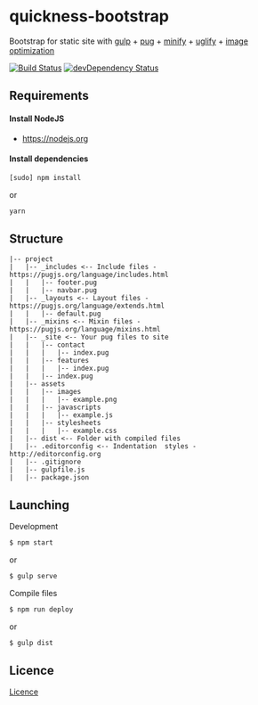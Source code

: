 # quickness-bootstrap

Bootstrap for static site with [gulp](http://gulpjs.com) + [pug](https://pugjs.org) + [minify](https://www.npmjs.com/package/gulp-clean-css) + [uglify](https://www.npmjs.com/package/gulp-uglify) + [image optimization](https://www.npmjs.com/package/gulp-imagemin)

[![Build Status](https://travis-ci.org/danielrohers/quickness-bootstrap.svg?branch=master)](https://travis-ci.org/danielrohers/quickness-bootstrap)
[![devDependency Status](https://david-dm.org/danielrohers/quickness-bootstrap/dev-status.svg)](https://david-dm.org/danielrohers/quickness-bootstrap#info=devDependencies)

## Requirements

#### Install NodeJS
- https://nodejs.org

#### Install dependencies
```bash
[sudo] npm install
```
or
```bash
yarn
```

## Structure

```
|-- project
|   |-- _includes <-- Include files - https://pugjs.org/language/includes.html
|   |   |-- footer.pug
|   |   |-- navbar.pug
|   |-- _layouts <-- Layout files - https://pugjs.org/language/extends.html
|   |   |-- default.pug
|   |-- _mixins <-- Mixin files - https://pugjs.org/language/mixins.html
|   |-- _site <-- Your pug files to site
|   |   |-- contact
|   |   |   |-- index.pug
|   |   |-- features
|   |   |   |-- index.pug
|   |   |-- index.pug
|   |-- assets
|   |   |-- images
|   |   |   |-- example.png
|   |   |-- javascripts
|   |   |   |-- example.js
|   |   |-- stylesheets
|   |   |   |-- example.css
|   |-- dist <-- Folder with compiled files
|   |-- .editorconfig <-- Indentation  styles - http://editorconfig.org
|   |-- .gitignore
|   |-- gulpfile.js
|   |-- package.json
```

## Launching

Development

```bash
$ npm start
```
or
```bash
$ gulp serve
```

Compile files

```bash
$ npm run deploy
```
or
```bash
$ gulp dist
```

## Licence
[Licence](LICENSE)

